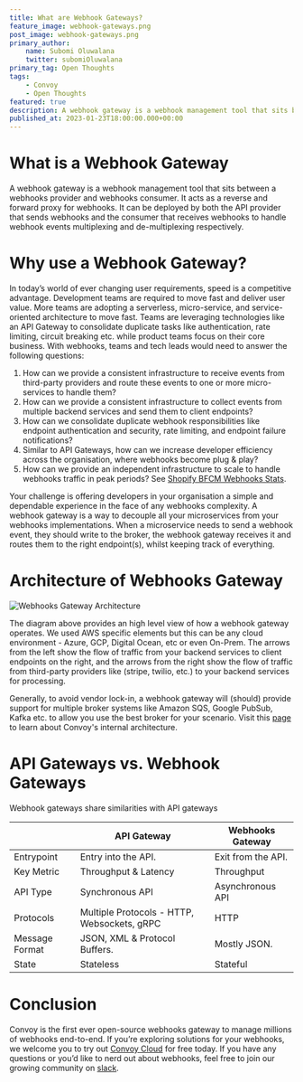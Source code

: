 ```yaml
---
title: What are Webhook Gateways?
feature_image: webhook-gateways.png
post_image: webhook-gateways.png
primary_author:
    name: Subomi Oluwalana
    twitter: subomiOluwalana
primary_tag: Open Thoughts
tags:
    - Convoy
    - Open Thoughts
featured: true
description: A webhook gateway is a webhook management tool that sits between a webhooks provider and webhooks consumer. It acts as a reverse proxy for webhooks. It can be deployed by both the API provider that sends webhooks and the consumer that receives webhooks to handle webhook events multiplexing and de-multiplexing respectively. 
published_at: 2023-01-23T18:00:00.000+00:00
---
```


# What is a Webhook Gateway

A webhook gateway is a webhook management tool that sits between a webhooks provider and webhooks consumer. It acts as a reverse and forward proxy for webhooks. It can be deployed by both the API provider that sends webhooks and the consumer that receives webhooks to handle webhook events multiplexing and de-multiplexing respectively. 

# Why use a Webhook Gateway?

In today’s world of ever changing user requirements, speed is a competitive advantage. Development teams are required to move fast and deliver user value. More teams are adopting a serverless, micro-service, and service-oriented architecture to move fast. Teams are leveraging technologies like an API Gateway to consolidate duplicate tasks like authentication, rate limiting, circuit breaking etc. while product teams focus on their core business. With webhooks, teams and tech leads would need to answer the following questions:

1. How can we provide a consistent infrastructure to receive events from third-party providers and route these events to one or more micro-services to handle them?
2. How can we provide a consistent infrastructure to collect events from multiple backend services and send them to client endpoints?
3. How can we consolidate duplicate webhook responsibilities like endpoint authentication and security, rate limiting, and endpoint failure notifications?
4. Similar to API Gateways, how can we increase developer efficiency across the organisation, where webhooks become plug & play?
5. How can we provide an independent infrastructure to scale to handle webhooks traffic in peak periods? See [Shopify BFCM Webhooks Stats](https://twitter.com/ShopifyEng/status/1597983929654710278?s=20&t=imFyGdlmjo16ZNAm6ZFfnw).

Your challenge is offering developers in your organisation a simple and dependable experience in the face of any webhooks complexity. A webhook gateway is a way to decouple all your microservices from your webhooks implementations. When a microservice needs to send a webhook event, they should write to the broker, the webhook gateway receives it and routes them to the right endpoint(s), whilst keeping track of everything.

# Architecture of Webhooks Gateway

![Webhooks Gateway Architecture](/blog-assets/webhook-gateway-architecture.png)

The diagram above provides an high level view of how a webhook gateway operates. We used AWS specific elements but this can be any cloud environment - Azure, GCP, Digital Ocean, etc or even On-Prem. The arrows from the left show the flow of traffic from your backend services to client endpoints on the right, and the arrows from the right show the flow of traffic from third-party providers like (stripe, twilio, etc.) to your backend services for processing. 

Generally, to avoid vendor lock-in, a webhook gateway will (should) provide support for multiple broker systems like Amazon SQS, Google PubSub, Kafka etc. to allow you use the best broker for your scenario. Visit this [page](https://getconvoy.io/docs/deploy/architecture) to learn about Convoy's internal architecture.

# API Gateways vs. Webhook Gateways

Webhook gateways share similarities with API gateways

|  | API Gateway | Webhooks Gateway |
| --- | --- | --- |
|  Entrypoint | Entry into the API. | Exit from the API. |
|  Key Metric | Throughput & Latency | Throughput |
|  API Type | Synchronous API | Asynchronous API |
|  Protocols | Multiple Protocols - HTTP, Websockets, gRPC | HTTP |
|  Message Format | JSON, XML & Protocol Buffers. | Mostly JSON. |
|  State | Stateless | Stateful |

# Conclusion

Convoy is the first ever open-source webhooks gateway to manage millions of  webhooks end-to-end. If you’re exploring solutions for your webhooks, we welcome you to try out [Convoy Cloud](https://dashboard.getconvoy.io/signup) for free today. If you have any questions or you’d like to nerd out about webhooks, feel free to join our growing community on [slack](https://join.slack.com/t/convoy-community/shared_invite/zt-xiuuoj0m-yPp~ylfYMCV9s038QL0IUQ).

